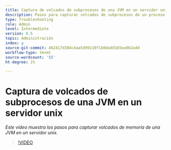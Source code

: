 ```yaml
---
title: Captura de volcados de subprocesos de una JVM en un servidor unix
description: Pasos para capturar volcados de subprocesos de un proceso Java en un servidor unix
type: Troubleshooting
role: Admin
level: Intermediate
version: 6.5
topic: Administración
index: y
source-git-commit: 462417d384c4aa5d99110f1b8dadd165ea9b2a49
workflow-type: tm+mt
source-wordcount: '55'
ht-degree: 1%

---
```



# Captura de volcados de subprocesos de una JVM en un servidor unix

*Este vídeo muestra los pasos para capturar volcados de memoria de una JVM en un servidor unix.*

>[!VIDEO](https://video.tv.adobe.com/v/335492?quality=9&learn=on)